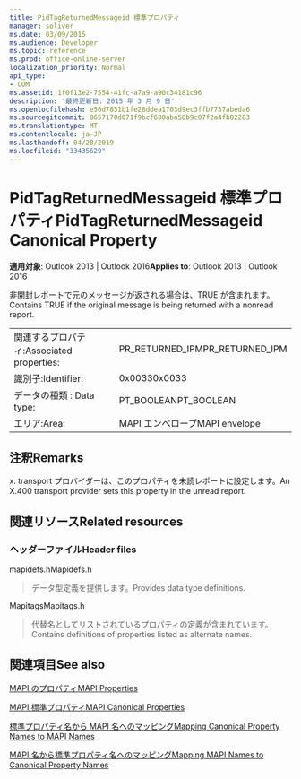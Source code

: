 ```yaml
---
title: PidTagReturnedMessageid 標準プロパティ
manager: soliver
ms.date: 03/09/2015
ms.audience: Developer
ms.topic: reference
ms.prod: office-online-server
localization_priority: Normal
api_type:
- COM
ms.assetid: 1f0f13e2-7554-41fc-a7a9-a90c34181c96
description: '最終更新日: 2015 年 3 月 9 日'
ms.openlocfilehash: e56d7851b1fe28ddea1703d9ec3ffb7737abeda6
ms.sourcegitcommit: 8657170d071f9bcf680aba50b9c07f2a4fb82283
ms.translationtype: MT
ms.contentlocale: ja-JP
ms.lasthandoff: 04/28/2019
ms.locfileid: "33435629"
---
```

# <a name="pidtagreturnedmessageid-canonical-property"></a><span data-ttu-id="a00e5-103">PidTagReturnedMessageid 標準プロパティ</span><span class="sxs-lookup"><span data-stu-id="a00e5-103">PidTagReturnedMessageid Canonical Property</span></span>

  
  
<span data-ttu-id="a00e5-104">**適用対象**: Outlook 2013 | Outlook 2016</span><span class="sxs-lookup"><span data-stu-id="a00e5-104">**Applies to**: Outlook 2013 | Outlook 2016</span></span> 
  
<span data-ttu-id="a00e5-105">非開封レポートで元のメッセージが返される場合は、TRUE が含まれます。</span><span class="sxs-lookup"><span data-stu-id="a00e5-105">Contains TRUE if the original message is being returned with a nonread report.</span></span>
  
|||
|:-----|:-----|
|<span data-ttu-id="a00e5-106">関連するプロパティ:</span><span class="sxs-lookup"><span data-stu-id="a00e5-106">Associated properties:</span></span>  <br/> |<span data-ttu-id="a00e5-107">PR_RETURNED_IPM</span><span class="sxs-lookup"><span data-stu-id="a00e5-107">PR_RETURNED_IPM</span></span>  <br/> |
|<span data-ttu-id="a00e5-108">識別子:</span><span class="sxs-lookup"><span data-stu-id="a00e5-108">Identifier:</span></span>  <br/> |<span data-ttu-id="a00e5-109">0x0033</span><span class="sxs-lookup"><span data-stu-id="a00e5-109">0x0033</span></span>  <br/> |
|<span data-ttu-id="a00e5-110">データの種類 : </span><span class="sxs-lookup"><span data-stu-id="a00e5-110">Data type:</span></span>  <br/> |<span data-ttu-id="a00e5-111">PT_BOOLEAN</span><span class="sxs-lookup"><span data-stu-id="a00e5-111">PT_BOOLEAN</span></span>  <br/> |
|<span data-ttu-id="a00e5-112">エリア:</span><span class="sxs-lookup"><span data-stu-id="a00e5-112">Area:</span></span>  <br/> |<span data-ttu-id="a00e5-113">MAPI エンベロープ</span><span class="sxs-lookup"><span data-stu-id="a00e5-113">MAPI envelope</span></span>  <br/> |
   
## <a name="remarks"></a><span data-ttu-id="a00e5-114">注釈</span><span class="sxs-lookup"><span data-stu-id="a00e5-114">Remarks</span></span>

<span data-ttu-id="a00e5-115">x. transport プロバイダーは、このプロパティを未読レポートに設定します。</span><span class="sxs-lookup"><span data-stu-id="a00e5-115">An X.400 transport provider sets this property in the unread report.</span></span>
  
## <a name="related-resources"></a><span data-ttu-id="a00e5-116">関連リソース</span><span class="sxs-lookup"><span data-stu-id="a00e5-116">Related resources</span></span>

### <a name="header-files"></a><span data-ttu-id="a00e5-117">ヘッダーファイル</span><span class="sxs-lookup"><span data-stu-id="a00e5-117">Header files</span></span>

<span data-ttu-id="a00e5-118">mapidefs.h</span><span class="sxs-lookup"><span data-stu-id="a00e5-118">Mapidefs.h</span></span>
  
> <span data-ttu-id="a00e5-119">データ型定義を提供します。</span><span class="sxs-lookup"><span data-stu-id="a00e5-119">Provides data type definitions.</span></span>
    
<span data-ttu-id="a00e5-120">Mapitags</span><span class="sxs-lookup"><span data-stu-id="a00e5-120">Mapitags.h</span></span>
  
> <span data-ttu-id="a00e5-121">代替名としてリストされているプロパティの定義が含まれています。</span><span class="sxs-lookup"><span data-stu-id="a00e5-121">Contains definitions of properties listed as alternate names.</span></span>
    
## <a name="see-also"></a><span data-ttu-id="a00e5-122">関連項目</span><span class="sxs-lookup"><span data-stu-id="a00e5-122">See also</span></span>



[<span data-ttu-id="a00e5-123">MAPI のプロパティ</span><span class="sxs-lookup"><span data-stu-id="a00e5-123">MAPI Properties</span></span>](mapi-properties.md)
  
[<span data-ttu-id="a00e5-124">MAPI 標準プロパティ</span><span class="sxs-lookup"><span data-stu-id="a00e5-124">MAPI Canonical Properties</span></span>](mapi-canonical-properties.md)
  
[<span data-ttu-id="a00e5-125">標準プロパティ名から MAPI 名へのマッピング</span><span class="sxs-lookup"><span data-stu-id="a00e5-125">Mapping Canonical Property Names to MAPI Names</span></span>](mapping-canonical-property-names-to-mapi-names.md)
  
[<span data-ttu-id="a00e5-126">MAPI 名から標準プロパティ名へのマッピング</span><span class="sxs-lookup"><span data-stu-id="a00e5-126">Mapping MAPI Names to Canonical Property Names</span></span>](mapping-mapi-names-to-canonical-property-names.md)

